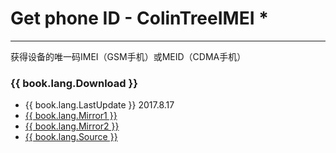 # Get phone ID  - ColinTreeIMEI *

---

获得设备的唯一码IMEI（GSM手机）或MEID（CDMA手机）

### {{ book.lang.Download }}
* {{ book.lang.LastUpdate }} 2017.8.17
* <a href="/aix/cn.colintree.aix.ColinTreeIMEI.aix" target="_blank">{{ book.lang.Mirror1 }}</a>
* [{{ book.lang.Mirror2 }}](https://raw.githubusercontent.com/OpenSourceAIX/ColinTreeIMEI/master/cn.colintree.aix.ColinTreeIMEI.aix)
* [{{ book.lang.Source }}](https://github.com/OpenSourceAIX/ColinTreeIMEI)